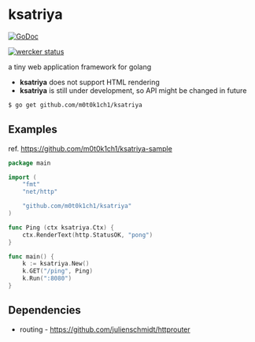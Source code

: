 ksatriya
========

[![GoDoc](https://godoc.org/github.com/m0t0k1ch1/ksatriya?status.svg)](https://godoc.org/github.com/m0t0k1ch1/ksatriya)

[![wercker status](https://app.wercker.com/status/31a22e629614ce105b38f9c4cb3326f5/m/master "wercker status")](https://app.wercker.com/project/bykey/31a22e629614ce105b38f9c4cb3326f5)

a tiny web application framework for golang

* **ksatriya** does not support HTML rendering
* **ksatriya** is still under development, so API might be changed in future

``` sh
$ go get github.com/m0t0k1ch1/ksatriya
```

## Examples

ref. https://github.com/m0t0k1ch1/ksatriya-sample

``` go
package main

import (
	"fmt"
	"net/http"

	"github.com/m0t0k1ch1/ksatriya"
)

func Ping (ctx ksatriya.Ctx) {
	ctx.RenderText(http.StatusOK, "pong")
}

func main() {
	k := ksatriya.New()
	k.GET("/ping", Ping)
	k.Run(":8080")
}
```

## Dependencies

* routing - https://github.com/julienschmidt/httprouter
